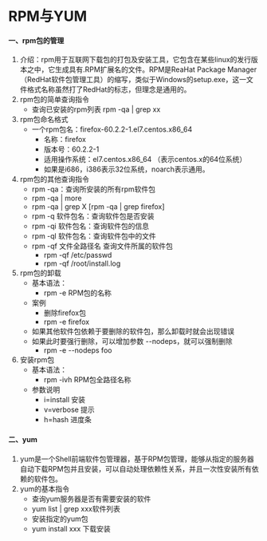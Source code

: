 # RPM与YUM



#### 一、rpm包的管理

1. 介绍：rpm用于互联网下载包的打包及安装工具，它包含在某些linux的发行版本之中，它生成具有.RPM扩展名的文件。RPM是ReaHat Package Manager（RedHat软件包管理工具）的缩写，类似于Windows的setup.exe，这一文件格式名称虽然打了RedHat的标志，但理念是通用的。
2. rpm包的简单查询指令
   - 查询已安装的rpm列表 rpm -qa | grep xx
3. rpm包命名格式
   - 一个rpm包名：firefox-60.2.2-1.el7.centos.x86_64
     - 名称：firefox
     - 版本号：60.2.2-1
     - 适用操作系统：el7.centos.x86_64  （表示centos.x的64位系统）
     - 如果是i686，i386表示32位系统，noarch表示通用。
4. rpm包的其他查询指令
   - rpm -qa：查询所安装的所有rpm软件包
   - rpm -qa | more
   - rpm -qa | grep X [rpm -qa | grep firefox]
   - rpm -q 软件包名：查询软件包是否安装
   - rpm -qi 软件包名：查询软件包的信息
   - rpm -ql 软件包名：查询软件包中的文件
   - rpm -qf 文件全路径名 查询文件所属的软件包
     - rpm -qf /etc/passwd
     - rpm -qf /root/install.log
5. rpm包的卸载
   - 基本语法：
     - rpm -e RPM包的名称 
   - 案例
     - 删除firefox包
     - rpm -e firefox
   - 如果其他软件包依赖于要删除的软件包，那么卸载时就会出现错误
   - 如果此时要强行删除，可以增加参数 --nodeps，就可以强制删除
     - rpm -e --nodeps foo
6. 安装rpm包
   - 基本语法：
     - rpm -ivh RPM包全路径名称
   - 参数说明
     - i=install 安装
     - v=verbose 提示
     - h=hash 进度条

#### 二、yum

1. yum是一个Shell前端软件包管理器，基于RPM包管理，能够从指定的服务器自动下载RPM包并且安装，可以自动处理依赖性关系，并且一次性安装所有依赖的软件包。
2. yum的基本指令
   - 查询yum服务器是否有需要安装的软件
   - yum list | grep xxx软件列表
   - 安装指定的yum包
   - yum install xxx 下载安装